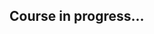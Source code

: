 
## Course in progress...

<!---

## Course Completion Records

This is my course completion record for the course [Introduction to Python for Data Science](https://www.edx.org/course/introduction-python-data-science-microsoft-dat208x):

## Assignment Completion:

![Introduction to Python for Data Science - Assignment Completion](***)

## Final Score:

![Introduction to Python for Data Science - Course Completion Notice](***)

![Introduction to Python for Data Science - Final Score](***))

--->

